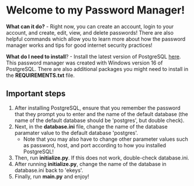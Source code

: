 # Welcome to my Password Manager!
**What can it do?** - Right now, you can create an account, login to your account, and create, edit, view, and delete passwords! There are also helpful commands which allow you to learn more about how the password manager works and tips for good internet security practices!

**What do I need to install**? - Install the latest version of PostgreSQL [here](https://www.postgresql.org/download/).
This password manager was created with Windows version 16 of PostgreSQL. There are also additional packages you might need to install in the **REQUIREMENTS.txt** file.

## Important steps
1. After installing PostgreSQL, ensure that you remember the password that they prompt you to enter and the name of the default database (the name of the default database should be 'postgres', but double check).
2. Next, in the **database.ini** file, change the name of the database paramater value to the default database 'postgres'.
    - Note that you may also have to change other parameter values such as password, host, and port according to how you installed PostgreSQL!
3. Then, run **initialize.py**. If this does not work, double-check database.ini.
4. After running **initialize.py**, change the name of the database in database.ini back to 'ekeys'.
5. Finally, run **main.py** and enjoy!

